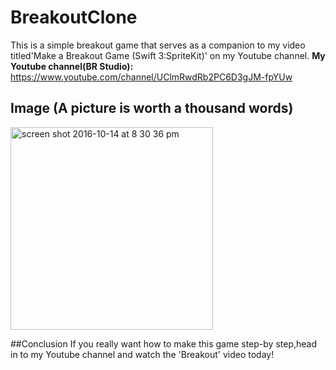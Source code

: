# BreakoutClone
This is a simple breakout game that serves as a companion to my video titled'Make a Breakout Game (Swift 3:SpriteKit)' on my Youtube channel.
<b>My Youtube channel(BR Studio):</b> https://www.youtube.com/channel/UClmRwdRb2PC6D3gJM-fpYUw

## Image (A picture is worth a thousand words)
<img width="324" alt="screen shot 2016-10-14 at 8 30 36 pm" src="https://cloud.githubusercontent.com/assets/19306879/19387487/19a71fb2-924d-11e6-986a-937521e87282.png">

##Conclusion
If you really want how to make this game step-by step,head in to my Youtube channel and watch the 'Breakout' video today!
